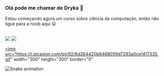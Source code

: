 ### Olá pode me chamar de Dryka 👋
Estou começando agora um curso sobre ciência da computação, então não ligue para a noob aqui 😜

  </div>
  <br><a href="https://www.youtube.com/channel/UCAH13gUwq6BvgGc5LIRCpbw" target="_blank"><img src="https://img.shields.io/badge/-Youtube-%23EA4335?style=for-the-badge&logo=youtube&logoColor=white" target="_blank"></a>
   	<a href="https://www.twitch.tv/ghoulgirl92" target="_blank"><img src="https://img.shields.io/badge/Twitch-9146FF?style=for-the-badge&logo=twitch&logoColor=white" target="_blank"></a>
  
  <a href="https://picasion.com/"><img src="https://i.picasion.com/pic92/6d264420b8468059d7293a0ce1417335.gif" width="300" height="300" border="0" </a>
    
  ![Snake animation](https://github.com/ghoulgirl92/ghoulgirl92/blob/output/github-contribution-grid-snake.svg)
 <div>
